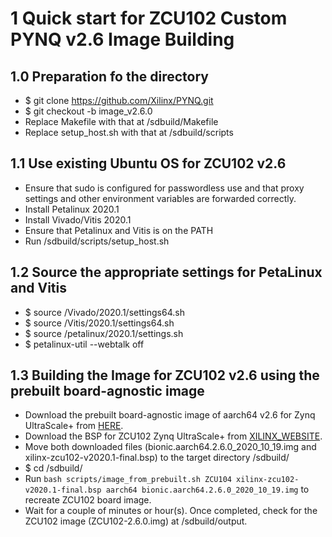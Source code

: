 # 1 Quick start for ZCU102 Custom PYNQ v2.6 Image Building

## 1.0 Preparation fo the directory
 * $ git clone https://github.com/Xilinx/PYNQ.git
 * $ git checkout -b image_v2.6.0
 * Replace Makefile with that at <PYNQ repository>/sdbuild/Makefile
 * Replace setup_host.sh with that at <PYNQ repository>/sdbuild/scripts
 
## 1.1 Use existing Ubuntu OS for ZCU102 v2.6
 * Ensure that sudo is configured for passwordless use and that proxy settings and other environment variables are forwarded correctly.
 * Install Petalinux 2020.1
 * Install Vivado/Vitis 2020.1
 * Ensure that Petalinux and Vitis is on the PATH
 * Run <PYNQ repository>/sdbuild/scripts/setup_host.sh

## 1.2 Source the appropriate settings for PetaLinux and Vitis
 * $ source <path-to-vitis>/Vivado/2020.1/settings64.sh
 * $ source <path-to-vitis>/Vitis/2020.1/settings64.sh
 * $ source <path-to-petalinux>/petalinux/2020.1/settings.sh
 * $ petalinux-util --webtalk off

## 1.3 Building the Image for ZCU102 v2.6 using the prebuilt board-agnostic image
 * Download the prebuilt board-agnostic image of aarch64 v2.6 for Zynq UltraScale+ from [HERE](https://bit.ly/pynq_rootfs_aarch64_v2_6).
 * Download the BSP for ZCU102 Zynq UltraScale+ from [XILINX_WEBSITE](https://www.xilinx.com/member/forms/download/xef.html?filename=xilinx-zcu102-v2020.1-final.bsp).
 * Move both downloaded files (bionic.aarch64.2.6.0_2020_10_19.img and xilinx-zcu102-v2020.1-final.bsp) to the target directory <PYNQ repository>/sdbuild/
 * $ cd <PYNQ repository>/sdbuild/
 * Run `bash scripts/image_from_prebuilt.sh ZCU104 xilinx-zcu102-v2020.1-final.bsp aarch64 bionic.aarch64.2.6.0_2020_10_19.img` to recreate ZCU102 board image.
 * Wait for a couple of minutes or hour(s). Once completed, check for the ZCU102 image (ZCU102-2.6.0.img) at <PYNQ repository>/sdbuild/output.
